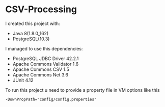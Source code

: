 # CSV-Processing

I created this project with:
* Java 8(1.8.0_162)
* PostgreSQL(10.3)

I managed to use this dependencies:
* PostgreSQL JDBC Driver 42.2.1
* Apache Commons Validator 1.6
* Apache Commons CSV 1.5
* Apache Commons Net 3.6
* JUnit 4.12

To run this project u need to provide a property file in VM options like this

```
-DownPropPath="config/config.properties"
```